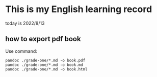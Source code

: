 
# This is my English learning record

 today is 2022/8/13


## how to export pdf book

Use command:

	pandoc ./grade-one/*.md -o book.pdf
	pandoc ./grade-one/*.md -o book.md
	pandoc ./grade-one/*.md -o book.html
